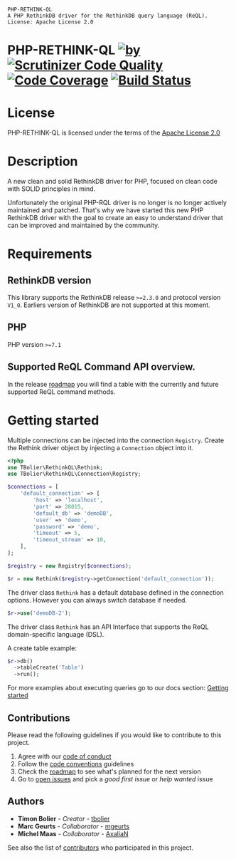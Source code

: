     PHP-RETHINK-QL
    A PHP RethinkDB driver for the RethinkDB query language (ReQL).
    License: Apache License 2.0

PHP-RETHINK-QL [![by](https://img.shields.io/badge/by-%40tbolier-ff69b4.svg?style=flat-square)](https://github.com/tbolier) [![Scrutinizer Code Quality](https://scrutinizer-ci.com/g/tbolier/php-rethink-ql/badges/quality-score.png?b=master)](https://scrutinizer-ci.com/g/tbolier/php-rethink-ql/?branch=master) [![Code Coverage](https://scrutinizer-ci.com/g/tbolier/php-rethink-ql/badges/coverage.png?b=master)](https://scrutinizer-ci.com/g/tbolier/php-rethink-ql/?branch=master) [![Build Status](https://scrutinizer-ci.com/g/tbolier/php-rethink-ql/badges/build.png?b=master)](https://scrutinizer-ci.com/g/tbolier/php-rethink-ql/build-status/master)
========================

# License
PHP-RETHINK-QL is licensed under the terms of the [Apache License 2.0](LICENSE.md)

# Description

A new clean and solid RethinkDB driver for PHP, focused on clean code with SOLID principles in mind.

Unfortunately the original PHP-RQL driver is no longer is no longer actively maintained and patched. That's why we have started this new PHP RethinkDB driver with the goal to create an easy to understand driver that can be improved and maintained by the community.

# Requirements

## RethinkDB version

This library supports the RethinkDB release `>=2.3.0` and protocol version `V1_0`.
Earliers version of RethinkDB are not supported at this moment.

## PHP

PHP version `>=7.1`

## Supported ReQL Command API overview.

In the release [roadmap](docs/roadmap.md) you will find a table with the currently and future supported ReQL command methods.

# Getting started

Multiple connections can be injected into the connection `Registry`.
Create the Rethink driver object by injecting a `Connection` object into it.

```php
<?php
use TBolier\RethinkQL\Rethink;
use TBolier\RethinkQL\Connection\Registry;

$connections = [
    'default_connection' => [
        'host' => 'localhost',
        'port' => 28015,
        'default_db' => 'demoDB',
        'user' => 'demo',
        'password' => 'demo',
        'timeout' => 5,
        'timeout_stream' => 10,
    ],
];

$registry = new Registry($connections);

$r = new Rethink($registry->getConnection('default_connection'));
```

The driver class `Rethink` has a default database defined in the connection options. However you can always switch database if needed.
```php
$r->use('demoDB-2');
```

The driver class `Rethink` has an API Interface that supports the ReQL domain-specific language (DSL).

A create table example:
```php
$r->db()
  ->tableCreate('Table')
  ->run();
```

For more examples about executing queries go to our docs section: [Getting started](docs/getting-started.md)

## Contributions

Please read the following guidelines if you would like to contribute to this project.

1. Agree with our [code of conduct](docs/code_of_conduct.md)
2. Follow the [code conventions](docs/code_conventions.md) guidelines
3. Check the [roadmap](docs/roadmap.md) to see what's planned for the next version
4. Go to [open issues](https://github.com/tbolier/php-rethink-ql/issues) and pick a _good first issue_ or _help wanted_ issue

## Authors

* **Timon Bolier** - *Creator* - [tbolier](https://github.com/tbolier)
* **Marc Geurts** - *Collaborator* - [mgeurts](https://github.com/marcgeurts)
* **Michel Maas** - *Collaborator* - [AxaliaN](https://github.com/AxaliaN)

See also the list of [contributors](https://github.com/tbolier/php-rethink-ql/contributors) who participated in this project.
